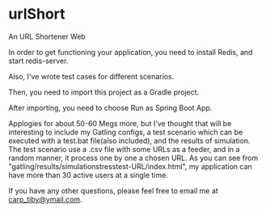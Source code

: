 # urlShort
An URL Shortener Web

   In order to get functioning your application, you need to install Redis, and start redis-server.
   
   Also, I've wrote test cases for different scenarios.
   
   Then, you need to import this project as a Gradle project. 
   
   After importing, you need to choose Run as Spring Boot App.

   Applogies for about 50-60 Megs more, but I've thought that will be interesting to include my Gatling configs, a test scenario which can be executed with a test.bat file(also included), and the results of simulation. The test scenario use a .csv file with some URLs as a feeder, and in a random manner, it process one by one a chosen URL. As you can see from "gatling/results/simulationstresstest-URL/index.html", my application can have more than 30 active users at a single time.
   
   If you have any other questions, please feel free to email me at carp_tiby@ymail.com.
    
